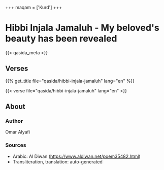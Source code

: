 +++
maqam = ['Kurd']
+++
# Hibbi Injala Jamaluh - My beloved's beauty has been revealed

{{< qasida_meta >}}

## Verses

{{% get_title file="qasida/hibbi-injala-jamaluh" lang="en" %}}

{{< verse file="qasida/hibbi-injala-jamaluh" lang="en" >}}

## About

### Author
Omar Alyafi

### Sources
- Arabic: Al Diwan (https://www.aldiwan.net/poem35482.html)
- Transliteration, translation: auto-generated
